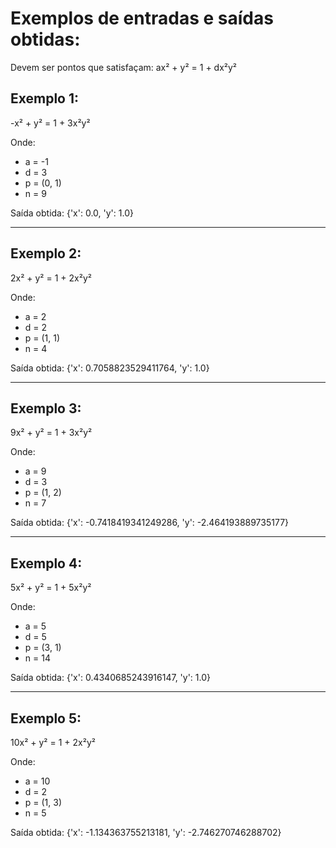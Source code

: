 # Exemplos de entradas e saídas obtidas:

Devem ser pontos que satisfaçam: ax² + y² = 1 + dx²y²

## Exemplo 1:

-x² + y² = 1 + 3x²y²

Onde:
- a = -1
- d = 3
- p = (0, 1)
- n = 9

Saída obtida: {'x': 0.0, 'y': 1.0}

---

## Exemplo 2:

2x² + y² = 1 + 2x²y²

Onde:
- a = 2
- d = 2
- p = (1, 1)
- n = 4

Saída obtida: {'x': 0.7058823529411764, 'y': 1.0}

---

## Exemplo 3:

9x² + y² = 1 + 3x²y²

Onde:
- a = 9
- d = 3
- p = (1, 2)
- n = 7

Saída obtida: {'x': -0.7418419341249286, 'y': -2.464193889735177}

---

## Exemplo 4:

5x² + y² = 1 + 5x²y²

Onde:
- a = 5
- d = 5
- p = (3, 1)
- n = 14

Saída obtida: {'x': 0.4340685243916147, 'y': 1.0}

---

## Exemplo 5:

10x² + y² = 1 + 2x²y²

Onde:
- a = 10
- d = 2
- p = (1, 3)
- n = 5

Saída obtida: {'x': -1.134363755213181, 'y': -2.746270746288702}
